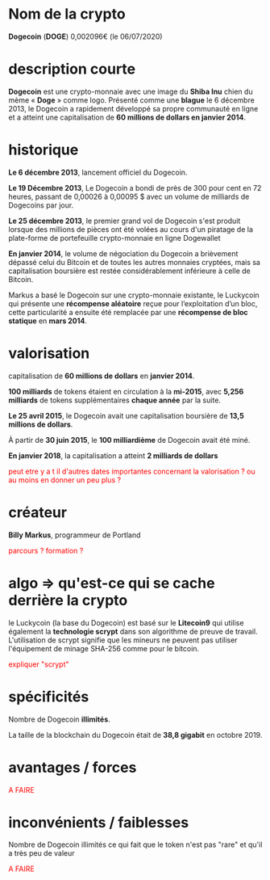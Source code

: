 # Nom de la crypto

**Dogecoin** (**DOGE**) 0,002096€ (le 06/07/2020)

# description courte

**Dogecoin** est une crypto-monnaie avec une image du **Shiba Inu** chien du mème « **Doge** » comme logo. Présenté comme une **blague** le 6 décembre 2013, le Dogecoin a rapidement développé sa propre communauté en ligne et a atteint une capitalisation de **60 millions de dollars en janvier 2014**.

# historique

**Le 6 décembre 2013**, lancement officiel du Dogecoin.

**Le 19 Décembre 2013**, Le Dogecoin a bondi de près de 300 pour cent en 72 heures, passant de 0,00026 à 0,00095 $ avec un volume de milliards de Dogecoins par jour.

**Le 25 décembre 2013**, le premier grand vol de Dogecoin s'est produit lorsque des millions de pièces ont été volées au cours d'un piratage de la plate-forme de portefeuille crypto-monnaie en ligne Dogewallet

**En janvier 2014**, le volume de négociation du Dogecoin a brièvement dépassé celui du Bitcoin et de toutes les autres monnaies cryptées, mais sa capitalisation boursière est restée considérablement inférieure à celle de Bitcoin.

Markus a basé le Dogecoin sur une crypto-monnaie existante, le Luckycoin qui présente une **récompense aléatoire** reçue pour l’exploitation d’un bloc, cette particularité a ensuite été remplacée par une **récompense de bloc statique** en **mars 2014**.

# valorisation

capitalisation de **60 millions de dollars** en **janvier 2014**.

**100 milliards** de tokens étaient en circulation à la **mi-2015**, avec **5,256 milliards** de tokens supplémentaires **chaque année** par la suite.

**Le 25 avril 2015**, le Dogecoin avait une capitalisation boursière de **13,5 millions de dollars**.

À partir de **30 juin 2015**, le **100 milliardième** de Dogecoin avait été miné.

**En janvier 2018**, la capitalisation a atteint **2 milliards de dollars**

<p style="color: red">peut etre y a t il d'autres dates importantes concernant la valorisation ? ou au moins en donner un peu plus ?</p>

# créateur
**Billy Markus**, programmeur de Portland

<p style="color: red">parcours ? formation ?</p>

# algo => qu'est-ce qui se cache derrière la crypto

le Luckycoin (la base du Dogecoin) est basé sur le **Litecoin9** qui utilise également la **technologie scrypt** dans son algorithme de preuve de travail. L'utilisation de scrypt signifie que les mineurs ne peuvent pas utiliser l'équipement de minage SHA-256 comme pour le bitcoin.

<p style="color: red">expliquer "scrypt"</p>


# spécificités

Nombre de Dogecoin **illimités**.

La taille de la blockchain du Dogecoin était de **38,8 gigabit** en octobre 2019.

# avantages / forces

<p style="color: red">A FAIRE</p>

# inconvénients / faiblesses

Nombre de Dogecoin illimités ce qui fait que le token n'est pas "rare" et qu'il a très peu de valeur
<p style="color: red">A FAIRE</p>
